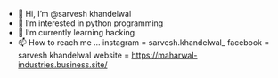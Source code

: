 - 👋 Hi, I’m @sarvesh khandelwal
- 👀 I’m interested in python programming
- 🌱 I’m currently learning hacking
- 📫 How to reach me ...
instagram = sarvesh.khandelwal_
facebook = sarvesh khandelwal
website = https://maharwal-industries.business.site/
<!---
sarveshkh786/sarveshkh786 is a ✨ special ✨ repository because its `README.md` (this file) appears on your GitHub profile.
You can click the Preview link to take a look at your changes.
--->

